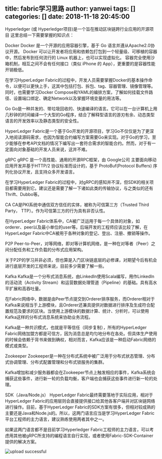 title: fabric学习思路
author: yanwei
tags: []
categories: []
date: 2018-11-18 20:45:00
---

Hyperledger (或 Hyperledger项目)是一个旨在推动区块链跨行业应用的开源项目
这里总结一下需要掌握的知识点：

Docker
Docker 是一个开源的应用容器引擎，基于 Go 语言并遵从Apache2.0协议开源。 Docker 可以让开发者将应用和依赖包打包到一个轻量级、可移植的容器中，然后发布到任何流行的 Linux 机器上，也可以实现虚拟化。 容器完全使用沙箱机制，相互之间不会有任何接口（类似 iPhone 的 App），更重要的是容器性能开销极低。
<!-- more -->

在学习HyperLedger Fabric的过程中，开发人员需要掌握Docker的基本操作命令，以便可以更快上手，这其中包括打包、拆包、tag、容器管理、镜像管理等。同时，也需要学习Docker Compose和YAML的编排方案，了解如何挂载文件路径、设置端口绑定、确定Network以及掌握环境变量的用法等。

Go
Go是一种并发的、带垃圾回收的、快速编译的语言。它可以在一台计算机上用几秒钟的时间编译一个大型的Go程序，结合了解释型语言的游刃有余、动态类型语言的开发效率以及静态类型的安全性。

HyperLedger Fabric是一个基于Go开发的开源项目，学习Go不仅仅是为了更深入地阅读源码需求，也因为智能合约编写方案需要Go来实现。对于Go的学习，至少能够在参考API文档的情况下编写出一套符合需求的智能合约。然而，对于有一定面向对象基础的开发人员来说，这并不难。

gRPC
gRPC 是一个高性能、通用的开源RPC框架，由 Google公司 主要面向移动应用开发并基于HTTP/2 协议标准而设计的，基于 ProtoBuf(Protocol Buffers) 序列化协议开发，且支持众多开发语言。

在学习HyperLedger Fabric的过程中，对gRPC的感知并不深，但SDK的相关项目都需要用到它。建议还是需要了解一下诸如此类的传输协议，与之类似的还有Thrift、Dubbo等。

CA
CA是PKI系统中通信双方信任的实体，被称为可信第三方（Trusted Third Party， TTP）。作为可信第三方的行为具有非否认性。

在HyperLedger Fabric体系中，CA被广泛运用于每一个具体的对象，如orderer、peer以及最小单位的user等。后端开发的工程师应该比较了解，在HyperLedger Fabric中CA被用于各种对象的登记、登出、注册、撤销等操作。

P2P
Peer-to-Peer，对等网络，即对等计算机网络，是一种在对等者（Peer）之间分配任务和工作负载的分布式应用架构。

关于P2P的学习并非必须，但也算是入门区块链底层的必修课，对期望今后有机会进行底层开发的工程师来说，目前多少需要了解一些。

Kafka
Kafka是一个分布式消息系统，由LinkedIn使用Scala编写，用作LinkedIn的活动流（Activity Stream）和运营数据处理管道（Pipeline）的基础。具有高水平扩展和高吞吐量。

在Fabric网络中，数据是由Peer节点提交到Orderer排序服务，而Orderer相对于Kafka来说相当于上游模块，且Orderer还兼具提供对数据进行排序及生成符合配置规范及要求的区块。当使用上游模块的数据计算、统计、分析时，可以使用Kafka这样的分布式消息系统来协助业务流程。

Kafka是一种共识模式，也就是平等信任（同步复制），所有的HyperLedger Fabric网络加盟方都是可信方，因为消息总是均匀地分布在各处。但具体生产使用的时候会依赖于背书来做到确权，相对而言，Kafka应该是一种启动Fabric网络的模式或类型。

Zookeeper
Zookeeper是一种在分布式系统中被广泛用于分布式状态管理、分布式协调管理、分布式配置管理和分布式锁服务的集群。

Kafka增加和减少服务器都会在Zookeeper节点上触发相应的事件，Kafka系统会捕获这些事件，进行新一轮的负载均衡，客户端也会捕获这些事件进行新一轮的处理。

SDK（Java/Node.js）
HyperLedger Fabric最终需要落地于实际应用，相对于HyperLedger Fabric的应用层则会直接提供接口给其他各客户端并对区块链网络进行操作。目前，基于HyperLedger Fabric的SDK方案有很多，但相对较成熟的主要还是Java和Node.js的。所以，这两门语言应当是学习HyperLedger Fabric平台工程师的主力语言，建议熟练使用两者其中之一。

如果这两门语言都不是目前学习Hyperledger Fabric工程师的主力语言，可以考虑用其他被gRPC所支持的编程语言自行实现，或者使用Fabric-SDK-Container提供的解决方案。

![upload successful](https://user-images.githubusercontent.com/16861688/50393715-1545e580-0793-11e9-920b-1790df0c60db.png)